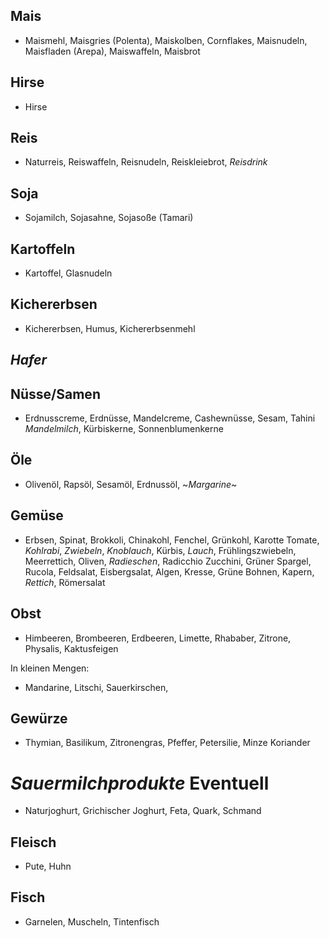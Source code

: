 ## Mais
- Maismehl, Maisgries (Polenta), Maiskolben, Cornflakes, Maisnudeln,
    Maisfladen (Arepa), Maiswaffeln, Maisbrot

## Hirse
- Hirse

## Reis
- Naturreis, Reiswaffeln, Reisnudeln, Reiskleiebrot, *Reisdrink*

## Soja
- Sojamilch, Sojasahne, Sojasoße (Tamari)

## Kartoffeln
- Kartoffel, Glasnudeln

## Kichererbsen
- Kichererbsen, Humus, Kichererbsenmehl

## *Hafer*

## Nüsse/Samen
- Erdnusscreme, Erdnüsse, Mandelcreme, Cashewnüsse, Sesam, Tahini
    *Mandelmilch*, Kürbiskerne, Sonnenblumenkerne

## Öle
- Olivenöl, Rapsöl, Sesamöl, Erdnussöl, ~*Margarine*~

## Gemüse
- Erbsen, Spinat, Brokkoli, Chinakohl, Fenchel, Grünkohl, Karotte
    Tomate, *Kohlrabi*, *Zwiebeln*, *Knoblauch*, Kürbis, *Lauch*, 
    Frühlingszwiebeln, Meerrettich, Oliven, *Radieschen*, Radicchio
    Zucchini, Grüner Spargel, Rucola, Feldsalat, Eisbergsalat,
    Algen, Kresse, Grüne Bohnen, Kapern, *Rettich*, Römersalat

## Obst
- Himbeeren, Brombeeren, Erdbeeren, Limette, Rhababer, Zitrone, 
    Physalis, Kaktusfeigen

In kleinen Mengen:
- Mandarine, Litschi, Sauerkirschen,


## Gewürze
- Thymian, Basilikum, Zitronengras, Pfeffer, Petersilie, Minze
    Koriander

# *Sauermilchprodukte* Eventuell
- Naturjoghurt, Grichischer Joghurt, Feta, Quark, Schmand

## Fleisch
- Pute, Huhn

## Fisch
- Garnelen, Muscheln, Tintenfisch

